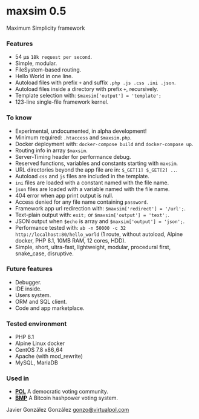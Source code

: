 # maxsim 0.5

Maximum Simplicity framework


### Features
* 54 µs  `18k request per second`.
* Simple, modular.
* FileSystem-based routing.
* Hello World in one line.
* Autoload files with prefix `+` and suffix `.php .js .css .ini .json`.
* Autoload files inside a directory with prefix `+`, recursively.
* Template selection with: `$maxsim['output'] = 'template';`
* 123-line single-file framework kernel.


### To know
* Experimental, undocumented, in alpha development!
* Minimum required: `.htaccess` and `$maxsim.php`.
* Docker deployment with: `docker-compose build` and `docker-compose up`.
* Routing info in array `$maxsim`.
* Server-Timing header for performance debug.
* Reserved functions, variables and constants starting with `maxsim`.
* URL directories beyond the app file are in: `$_GET[1] $_GET[2] ..`.
* Autoload `css` and `js` files are included in the template.
* `ini` files are loaded with a constant named with the file name.
* `json` files are loaded with a variable named with the file name.
* 404 error when app print output is null.
* Access denied for any file name containing `password`.
* Framework app url redirection with: `$maxsim['redirect'] = '/url';`.
* Text-plain output with: `exit;` or `$maxsim['output'] = 'text';`.
* JSON output when `$echo` is array and `$maxsim['output'] = 'json';`.
* Performance tested with: `ab -n 50000 -c 32 http://localhost:80/hello_world` (1 route, without autoload, Alpine docker, PHP 8.1, 10MB RAM, 12 cores, HDD).
* Simple, short, ultra-fast, lightweight, modular, procedural first, snake_case, disruptive.


### Future features
* Debugger.
* IDE inside.
* Users system.
* ORM and SQL client.
* Code and app marketplace.


### Tested environment
* PHP 8.1
* Alpine Linux docker
* CentOS 7.8 x86_64
* Apache (with mod_rewrite)
* MySQL, MariaDB

### Used in
- **[POL](https://github.com/JavierGonzalez/POL)** A democratic voting community.
- **[BMP](https://github.com/JavierGonzalez/BMP)** A Bitcoin hashpower voting system.

Javier González González <gonzo@virtualpol.com>